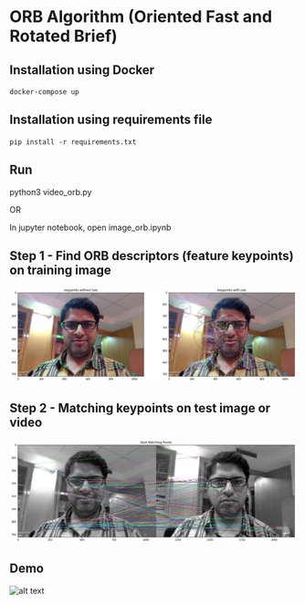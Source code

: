 # ORB Algorithm (Oriented Fast and Rotated Brief)

## Installation using Docker
    docker-compose up

## Installation using requirements file
    pip install -r requirements.txt

## Run
   python3 video_orb.py

   OR

   In jupyter notebook, open image_orb.ipynb

## Step 1 - Find ORB descriptors (feature keypoints) on training image

![alt text](https://github.com/dilipajm/orb-demo/blob/master/data/result1.png)

## Step 2 - Matching keypoints on test image or video

![alt text](https://github.com/dilipajm/orb-demo/blob/master/data/result2.png)

## Demo

![alt text]()
